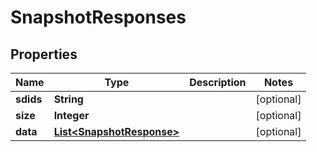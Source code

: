 
# SnapshotResponses

## Properties
Name | Type | Description | Notes
------------ | ------------- | ------------- | -------------
**sdids** | **String** |  |  [optional]
**size** | **Integer** |  |  [optional]
**data** | [**List&lt;SnapshotResponse&gt;**](SnapshotResponse.md) |  |  [optional]



